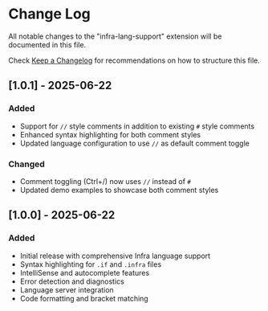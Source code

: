 # Change Log

All notable changes to the "infra-lang-support" extension will be documented in this file.

Check [Keep a Changelog](http://keepachangelog.com/) for recommendations on how to structure this file.

## [1.0.1] - 2025-06-22

### Added
- Support for `//` style comments in addition to existing `#` style comments
- Enhanced syntax highlighting for both comment styles
- Updated language configuration to use `//` as default comment toggle

### Changed
- Comment toggling (Ctrl+/) now uses `//` instead of `#`
- Updated demo examples to showcase both comment styles

## [1.0.0] - 2025-06-22

### Added
- Initial release with comprehensive Infra language support
- Syntax highlighting for `.if` and `.infra` files
- IntelliSense and autocomplete features
- Error detection and diagnostics
- Language server integration
- Code formatting and bracket matching